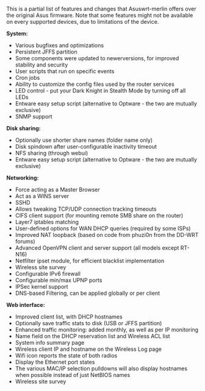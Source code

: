 This is a partial list of features and changes that Asuswrt-merlin offers over the original Asus firmware.  Note that some features might not be available on every supported devices, due to limitations of the device.

**System:**
* Various bugfixes and optimizations
* Persistent JFFS partition
* Some components were updated to newerversions, for improved stability and security
* User scripts that run on specific events
* Cron jobs
* Ability to customize the config files used by the router services
* LED control - put your Dark Knight in Stealth Mode by turning off all LEDs
* Entware easy setup script (alternative to Optware - the two are mutually exclusive)
* SNMP support

**Disk sharing:**
* Optionally use shorter share names (folder name only)
* Disk spindown after user-configurable inactivity timeout
* NFS sharing (through webui)
* Entware easy setup script (alternative to Optware - the two are mutually exclusive)

**Networking:**
* Force acting as a Master Browser
* Act as a WINS server
* SSHD
* Allows tweaking TCP/UDP connection tracking timeouts
* CIFS client support (for mounting remote SMB share on the router)
* Layer7 iptables matching
* User-defined options for WAN DHCP queries (required by some ISPs)
* Improved NAT loopback (based on code from phuzi0n from the DD-WRT forums)
* Advanced OpenVPN client and server support (all models except RT-N16)
* Netfilter ipset module, for efficient blacklist implementation
* Wireless site survey
* Configurable IPv6 firewall
* Configurable min/max UPNP ports
* IPSec kernel support
* DNS-based Filtering, can be applied globally or per client

**Web interface:**
* Improved client list, with DHCP hostnames
* Optionally save traffic stats to disk (USB or JFFS partition)
* Enhanced traffic monitoring: added monthly, as well as per IP monitoring
* Name field on the DHCP reservation list and Wireless ACL list
* System info summary page
* Wireless client IP and hostname on the Wireless Log page
* Wifi icon reports the state of both radios
* Display the Ethernet port states
* The various MAC/IP selection pulldowns will also display hostnames when possible instead of just NetBIOS names
* Wireless site survey
